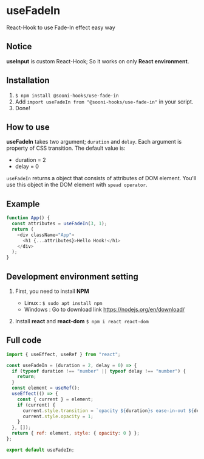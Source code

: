 # useFadeIn
React-Hook to use Fade-In effect easy way

## Notice
**useInput** is custom React-Hook; So it works on only **React environment**.

## Installation
1. `$ npm install @sooni-hooks/use-fade-in`
2. Add `import useFadeIn from "@sooni-hooks/use-fade-in"` in your script.
3. Done!

## How to use
**useFadeIn** takes two argument; `duration` and `delay`. Each argument is property of CSS transition. The default value is:
- duration = 2
- delay = 0

`useFadeIn` returns a object that consists of attributes of DOM element. You'll use this object in the DOM element with `spead operator`.

## Example
```js
function App() {
  const attributes = useFadeIn(3, 1);
  return (
    <div className="App">
      <h1 {...attributes}>Hello Hook!</h1>
    </div>
  );
}
```

## Development environment setting

1. First, you need to install **NPM**
   - Linux : `$ sudo apt install npm`
   - Windows : Go to download link https://nodejs.org/en/download/

2. Install **react** and **react-dom**
   `$ npm i react react-dom`

## Full code
```js
import { useEffect, useRef } from "react";

const useFadeIn = (duration = 2, delay = 0) => {
  if (typeof duration !== "number" || typeof delay !== "number") {
    return;
  }
  const element = useRef();
  useEffect(() => {
    const { current } = element;
    if (current) {
      current.style.transition = `opacity ${duration}s ease-in-out ${delay}s`;
      current.style.opacity = 1;
    }
  }, []);
  return { ref: element, style: { opacity: 0 } };
};

export default useFadeIn;
```